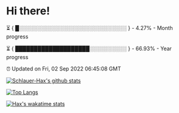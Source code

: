 # Hi there!

⏳ { █░░░░░░░░░░░░░░░░░░░░░░░░░░░░░ } - 4.27% - Month progress

⏳ { ████████████████████░░░░░░░░░░ } - 66.93% - Year progress

⏰ Updated on Fri, 02 Sep 2022 06:45:08 GMT


[![Schlauer-Hax's github stats](https://github-readme-stats.vercel.app/api?username=Schlauer-Hax&show_icons=true&theme=dark&count_private=true)](https://github.com/Schlauer-Hax)


[![Top Langs](https://github-readme-stats.vercel.app/api/top-langs/?username=Schlauer-Hax&layout=compact&theme=dark)](https://github.com/Schlauer-Hax?tab=repositories)


[![Hax's wakatime stats](https://github-readme-stats.vercel.app/api/wakatime?username=Hax&theme=dark)](https://wakatime.com/@Hax)

